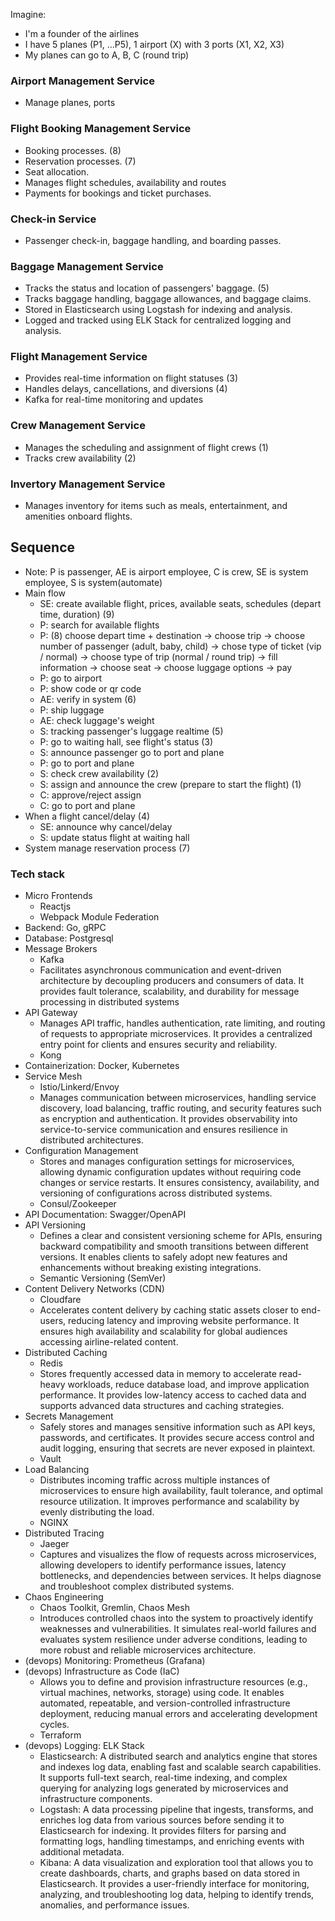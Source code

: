 Imagine: 
- I'm a founder of the airlines
- I have 5 planes (P1, ...P5), 1 airport (X) with 3 ports (X1, X2, X3)
- My planes can go to A, B, C (round trip)

### Airport Management Service
- Manage planes, ports

### Flight Booking Management Service
- Booking processes. (8)
- Reservation processes. (7)
- Seat allocation.
- Manages flight schedules, availability and routes
- Payments for bookings and ticket purchases.

### Check-in Service
- Passenger check-in, baggage handling, and boarding passes.

### Baggage Management Service
- Tracks the status and location of passengers' baggage. (5)
- Tracks baggage handling, baggage allowances, and baggage claims.
- Stored in Elasticsearch using Logstash for indexing and analysis.
- Logged and tracked using ELK Stack for centralized logging and analysis.

### Flight Management Service
- Provides real-time information on flight statuses (3)
- Handles delays, cancellations, and diversions (4)
- Kafka for real-time monitoring and updates

### Crew Management Service
- Manages the scheduling and assignment of flight crews (1)
- Tracks crew availability (2)

### Invertory Management Service
- Manages inventory for items such as meals, entertainment, and amenities onboard flights.

## Sequence
- Note: P is passenger, AE is airport employee, C is crew, SE is system employee, S is system(automate)
- Main flow
  - SE: create available flight, prices, available seats, schedules (depart time, duration) (9)
  - P: search for available flights
  - P: (8) choose depart time + destination -> choose trip -> choose number of passenger (adult, baby, child) -> chose type of ticket (vip / normal) -> choose type of trip (normal / round trip) -> fill information -> choose seat -> choose luggage options -> pay 
  - P: go to airport
  - P: show code or qr code
  - AE: verify in system (6)
  - P: ship luggage
  - AE: check luggage's weight
  - S: tracking passenger's luggage realtime (5)
  - P: go to waiting hall, see flight's status (3)
  - S: announce passenger go to port and plane
  - P: go to port and plane
  - S: check crew availability (2)
  - S: assign and announce the crew (prepare to start the flight) (1)
  - C: approve/reject assign
  - C: go to port and plane
- When a flight cancel/delay (4)
  - SE: announce why cancel/delay
  - S: update status flight at waiting hall
- System manage reservation process (7)

### Tech stack
- Micro Frontends
  - Reactjs
  - Webpack Module Federation
- Backend: Go, gRPC
- Database: Postgresql
- Message Brokers
  - Kafka
  - Facilitates asynchronous communication and event-driven architecture by decoupling producers and consumers of data. It provides fault tolerance, scalability, and durability for message processing in distributed systems
- API Gateway
  - Manages API traffic, handles authentication, rate limiting, and routing of requests to appropriate microservices. It provides a centralized entry point for clients and ensures security and reliability.
  - Kong
- Containerization: Docker, Kubernetes
- Service Mesh
  - Istio/Linkerd/Envoy
  - Manages communication between microservices, handling service discovery, load balancing, traffic routing, and security features such as encryption and authentication. It provides observability into service-to-service communication and ensures resilience in distributed architectures.
- Configuration Management
  - Stores and manages configuration settings for microservices, allowing dynamic configuration updates without requiring code changes or service restarts. It ensures consistency, availability, and versioning of configurations across distributed systems.
  - Consul/Zookeeper
- API Documentation: Swagger/OpenAPI
- API Versioning
  - Defines a clear and consistent versioning scheme for APIs, ensuring backward compatibility and smooth transitions between different versions. It enables clients to safely adopt new features and enhancements without breaking existing integrations.
  - Semantic Versioning (SemVer)
- Content Delivery Networks (CDN)
  - Cloudfare
  - Accelerates content delivery by caching static assets closer to end-users, reducing latency and improving website performance. It ensures high availability and scalability for global audiences accessing airline-related content.
- Distributed Caching
  - Redis
  - Stores frequently accessed data in memory to accelerate read-heavy workloads, reduce database load, and improve application performance. It provides low-latency access to cached data and supports advanced data structures and caching strategies.
- Secrets Management
  - Safely stores and manages sensitive information such as API keys, passwords, and certificates. It provides secure access control and audit logging, ensuring that secrets are never exposed in plaintext.
  - Vault
- Load Balancing
  - Distributes incoming traffic across multiple instances of microservices to ensure high availability, fault tolerance, and optimal resource utilization. It improves performance and scalability by evenly distributing the load.
  - NGINX
- Distributed Tracing
  - Jaeger
  - Captures and visualizes the flow of requests across microservices, allowing developers to identify performance issues, latency bottlenecks, and dependencies between services. It helps diagnose and troubleshoot complex distributed systems.
- Chaos Engineering
  - Chaos Toolkit, Gremlin, Chaos Mesh
  - Introduces controlled chaos into the system to proactively identify weaknesses and vulnerabilities. It simulates real-world failures and evaluates system resilience under adverse conditions, leading to more robust and reliable microservices architecture.
- (devops) Monitoring: Prometheus (Grafana)
- (devops) Infrastructure as Code (IaC)
  - Allows you to define and provision infrastructure resources (e.g., virtual machines, networks, storage) using code. It enables automated, repeatable, and version-controlled infrastructure deployment, reducing manual errors and accelerating development cycles.
  - Terraform
- (devops) Logging: ELK Stack
  - Elasticsearch: A distributed search and analytics engine that stores and indexes log data, enabling fast and scalable search capabilities. It supports full-text search, real-time indexing, and complex querying for analyzing logs generated by microservices and infrastructure components.
  - Logstash: A data processing pipeline that ingests, transforms, and enriches log data from various sources before sending it to Elasticsearch for indexing. It provides filters for parsing and formatting logs, handling timestamps, and enriching events with additional metadata.
  - Kibana: A data visualization and exploration tool that allows you to create dashboards, charts, and graphs based on data stored in Elasticsearch. It provides a user-friendly interface for monitoring, analyzing, and troubleshooting log data, helping to identify trends, anomalies, and performance issues.
